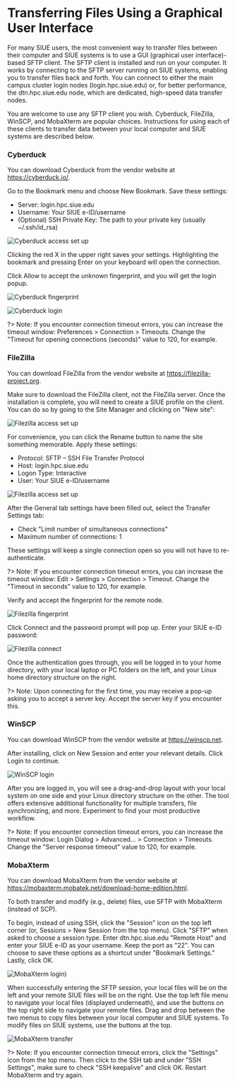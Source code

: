 # Transferring Files Using a Graphical User Interface

For many SIUE users, the most convenient way to transfer files between their computer and SIUE systems is to use a GUI (graphical user interface)-based SFTP client. The SFTP client is installed and run on your computer. It works by connecting to the SFTP server running on SIUE systems, enabling you to transfer files back and forth. You can connect to either the main campus cluster login nodes (login.hpc.siue.edu) or, for better performance, the dtn.hpc.siue.edu node, which are dedicated, high-speed data transfer nodes.

You are welcome to use any SFTP client you wish. Cyberduck, FileZilla, WinSCP, and MobaXterm are popular choices. Instructions for using each of these clients to transfer data between your local computer and SIUE systems are described below.

### Cyberduck

You can download Cyberduck from the vendor website at https://cyberduck.io/.

Go to the Bookmark menu and choose New Bookmark. Save these settings:

* Server: login.hpc.siue.edu
* Username: Your SIUE e-ID/username
* (Optional) SSH Private Key: The path to your private key (usually ~/.ssh/id_rsa)

![Cyberduck access set up](_media/data_management/cyberduck-create-bookmark.png)

Clicking the red X in the upper right saves your settings. Highlighting the bookmark and pressing Enter on your keyboard will open the connection.

Click Allow to accept the unknown fingerprint, and you will get the login popup.

![Cyberduck fingerprint](_media/data_management/cyberduck-fingerprint.png)

![Cyberduck login](_media/data_management/cyberduck-login.png)

?> Note: If you encounter connection timeout errors, you can increase the timeout window: Preferences > Connection > Timeouts. Change the "Timeout for opening connections (seconds)" value to 120, for example.

### FileZilla

You can download FileZilla from the vendor website at https://filezilla-project.org.

Make sure to download the FileZilla client, not the FileZilla server. Once the installation is complete, you will need to create a SIUE profile on the client. You can do so by going to the Site Manager and clicking on "New site":

![Filezilla access set up](_media/data_management/filezilla-access.png)

For convenience, you can click the Rename button to name the site something memorable. Apply these settings:

* Protocol: SFTP – SSH File Transfer Protocol
* Host: login.hpc.siue.edu
* Logon Type: Interactive
* User: Your SIUE e-ID/username

![Filezilla access set up](_media/data_management/filezilla-connections.png)

After the General tab settings have been filled out, select the Transfer Settings tab:

* Check "Limit number of simultaneous connections"
* Maximum number of connections: 1

These settings will keep a single connection open so you will not have to re-authenticate.

?> Note: If you encounter connection timeout errors, you can increase the timeout window: Edit > Settings > Connection > Timeout. Change the "Timeout in seconds" value to 120, for example.

Verify and accept the fingerprint for the remote node.

![Filezilla fingerprint](_media/data_management/filezilla-fingerprint.png ':size=30%')

Click Connect and the password prompt will pop up. Enter your SIUE e-ID password:

![Filezilla connect](_media/data_management/filezilla-password.png ':size=30%')

Once the authentication goes through, you will be logged in to your home directory, with your local laptop or PC folders on the left, and your Linux home directory structure on the right.

?> Note: Upon connecting for the first time, you may receive a pop-up asking you to accept a server key. Accept the server key if you encounter this.

### WinSCP

You can download WinSCP from the vendor website at https://winscp.net.

After installing, click on New Session and enter your relevant details. Click Login to continue.

![WinSCP login](_media/data_management/winscp-add-site.png)

After you are logged in, you will see a drag-and-drop layout with your local system on one side and your Linux directory structure on the other. The tool offers extensive additional functionality for multiple transfers, file synchronizing, and more. Experiment to find your most productive workflow.

?> Note: If you encounter connection timeout errors, you can increase the timeout window: Login Dialog > Advanced... > Connection > Timeouts. Change the "Server response timeout" value to 120, for example.

### MobaXterm
You can download MobaXterm from the vendor website at https://mobaxterm.mobatek.net/download-home-edition.html.

To both transfer and modify (e.g., delete) files, use SFTP with MobaXterm (instead of SCP).

To begin, instead of using SSH, click the "Session" icon on the top left corner (or, Sessions > New Session from the top menu). Click "SFTP" when asked to choose a session type. Enter dtn.hpc.siue.edu "Remote Host" and enter your SIUE e-ID as your username. Keep the port as "22". You can choose to save these options as a shortcut under "Bookmark Settings." Lastly, click OK.

![MobaXterm login](_media/data_management/mobaxterm-session.png))

When successfully entering the SFTP session, your local files will be on the left and your remote SIUE files will be on the right. Use the top left file menu to navigate your local files (displayed underneath), and use the buttons on the top right side to navigate your remote files. Drag and drop between the two menus to copy files between your local computer and SIUE systems. To modify files on SIUE systems, use the buttons at the top.

![MobaXterm transfer](_media/data_management/mobaxterm-window.png)

?> Note: If you encounter connection timeout errors, click the "Settings" icon from the top menu. Then click to the SSH tab and under "SSH Settings", make sure to check "SSH keepalive" and click OK. Restart MobaXterm and try again.

